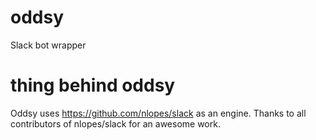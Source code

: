 # oddsy

Slack bot wrapper

# thing behind oddsy

Oddsy uses https://github.com/nlopes/slack as an engine. Thanks to all contributors of nlopes/slack for an awesome work.